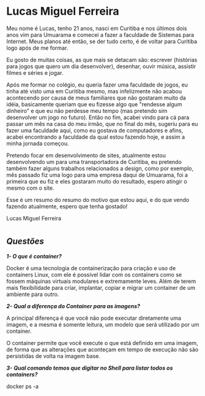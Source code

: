 # Lucas Miguel Ferreira

Meu nome é Lucas, tenho 21 anos, nasci em Curitiba e nos últimos dois anos vim para Umuarama e comecei a fazer a faculdade de Sistemas para Internet. Meus planos até então, se der tudo certo, é de voltar para Curitiba logo após de me formar.

Eu gosto de muitas coisas, as que mais se detacam são: escrever (histórias para jogos que quero um dia desenvolver), desenhar, ouvir música, assistir filmes e séries e jogar. 

Após me formar no colégio, eu queria fazer uma faculdade de jogos, eu tinha até visto uma em Curitiba mesmo, mas infelizmente não acabou acontecendo por causa de meus familiares que não gostaram muito da idéia, basicamente queriam que eu fizesse algo que "rendesse algum dinheiro" e que eu não perdesse meu tempo (mas pretendo sim desenvolver um jogo no futuro). Então no fim, acabei vindo para cá para passar um mês na casa do meu irmão, que no final do mês, sugeriu para eu fazer uma faculdade aqui, como eu gostava de computadores e afins, acabei encontrando a faculdade da qual estou fazendo hoje, e assim a minha jornada começou.

Pretendo focar em desenvolvimento de sites, atualmente estou desenvolvendo um para uma transportadora de Curitiba, eu pretendo também fazer alguns trabalhos relacionados a design, como por exemplo, mês passado fiz uma logo para uma empresa daqui de Umuarama, foi a primeira que eu fiz e eles gostaram muito do resultado, espero atingir o mesmo com o site.

Esse é um resumo do resumo do motivo que estou aqui, e do que vendo fazendo atualmente, espero que tenha gostado!

Lucas Miguel Ferreira

#

## *Questões*

***1- O que é container?***

Docker é uma tecnologia de containerização para criação e uso de containers Linux, com ele é  possível lidar com os containers como se fossem máquinas virtuais modulares e extremamente leves. Além de terem mais flexibilidade para criar, implantar, copiar e migrar um container de um ambiente para outro.

***2- Qual a diferença do Container para as imagens?***

A principal diferença é que você não pode executar diretamente uma imagem, e a mesma é somente leitura, um modelo que será utilizado por um container.

O container permite que você execute o que está definido em uma imagem, de forma que as alterações que aconteçam em tempo de execução não são persistidas de volta na imagem base.

***3- Qual comando temos que digitar no Shell para listar todos os containers?***

docker ps -a